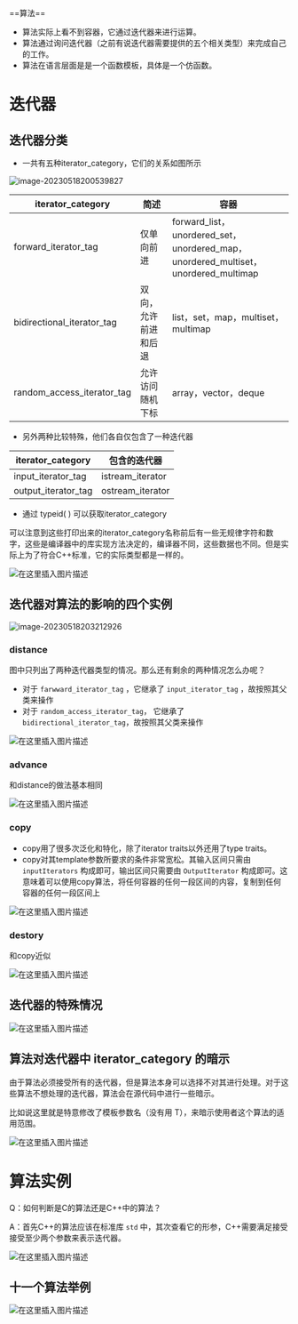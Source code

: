 ==算法==

-   算法实际上看不到容器，它通过迭代器来进行运算。
-   算法通过询问迭代器（之前有说迭代器需要提供的五个相关类型）来完成自己的工作。
-   算法在语言层面是是一个函数模板，具体是一个仿函数。

# 迭代器

## 迭代器分类

-   一共有五种iterator_category，它们的关系如图所示

![image-20230518200539827](.assets/image-20230518200539827.png)

| iterator_category          | 简述                 | 容器                                                         |
| -------------------------- | -------------------- | ------------------------------------------------------------ |
| forward_iterator_tag       | 仅单向前进           | forward_list，unordered_set，unordered_map，unordered_multiset，unordered_multimap |
| bidirectional_iterator_tag | 双向，允许前进和后退 | list，set，map，multiset，multimap                           |
| random_access_iterator_tag | 允许访问随机下标     | array，vector，deque                                         |

-   另外两种比较特殊，他们各自仅包含了一种迭代器

| iterator_category   | 包含的迭代器     |
| ------------------- | ---------------- |
| input_iterator_tag  | istream_iterator |
| output_iterator_tag | ostream_iterator |

-   通过 typeid( ) 可以获取iterator_category

可以注意到这些打印出来的iterator_category名称前后有一些无规律字符和数字，这些是编译器中的库实现方法决定的，编译器不同，这些数据也不同。但是实际上为了符合C++标准，它的实际类型都是一样的。

![在这里插入图片描述](.assets/6c1f013ded3c4f3ab24b8f8ad456e9a0.png)

## 迭代器对算法的影响的四个实例

![image-20230518203212926](.assets/image-20230518203212926.png)

### distance

图中只列出了两种迭代器类型的情况。那么还有剩余的两种情况怎么办呢？

-   对于 `farwward_iterator_tag` ，它继承了 `input_iterator_tag` ，故按照其父类来操作
-   对于 `random_access_iterator_tag`， 它继承了 `bidirectional_iterator_tag`，故按照其父类来操作

![在这里插入图片描述](.assets/7691c976df184dd6a22640b262f0357b.png)

### advance

和distance的做法基本相同 

![在这里插入图片描述](.assets/81e5504145334cc9802db3579186443c.png)

### copy

-   copy用了很多次泛化和特化，除了iterator traits以外还用了type traits。
-   copy对其template参数所要求的条件非常宽松。其输入区间只需由 `inputIterators` 构成即可，输出区间只需要由 `OutputIterator` 构成即可。这意味着可以使用copy算法，将任何容器的任何一段区间的内容，复制到任何容器的任何一段区间上

![在这里插入图片描述](.assets/ca76b8fc172a4e438620f23ba736b6b7.png)

### destory

和copy近似

![在这里插入图片描述](.assets/d41ee1f89d6244a4bcbad938c4585a4f.png)

## 迭代器的特殊情况

![在这里插入图片描述](.assets/c62fbeeb169641b796dd0b7b70ab2353.png)

## 算法对迭代器中 iterator_category 的暗示

由于算法必须接受所有的迭代器，但是算法本身可以选择不对其进行处理。对于这些算法不想处理的迭代器，算法会在源代码中进行一些暗示。

比如说这里就是特意修改了模板参数名（没有用 T），来暗示使用者这个算法的适用范围。

![在这里插入图片描述](.assets/818107a8b7f74042b9f9830f03682031.png)



# 算法实例

Q：如何判断是C的算法还是C++中的算法？

A：首先C++的算法应该在标准库 `std` 中，其次查看它的形参，C++需要满足接受接受至少两个参数来表示迭代器。

![在这里插入图片描述](.assets/2fc87ff52a46435597ba27eeb2711481.png)

## 十一个算法举例

![在这里插入图片描述](.assets/23c898068bdc4f76b1c57d5a34e8be04.png)



